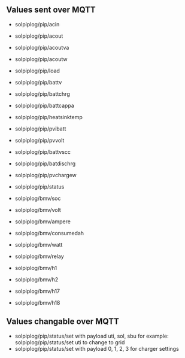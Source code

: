 ## Values sent over MQTT

- solpiplog/pip/acin
- solpiplog/pip/acout
- solpiplog/pip/acoutva
- solpiplog/pip/acoutw
- solpiplog/pip/load
- solpiplog/pip/battv
- solpiplog/pip/battchrg
- solpiplog/pip/battcappa
- solpiplog/pip/heatsinktemp
- solpiplog/pip/pvibatt
- solpiplog/pip/pvvolt
- solpiplog/pip/battvscc
- solpiplog/pip/batdischrg
- solpiplog/pip/pvchargew
- solpiplog/pip/status

- solpiplog/bmv/soc
- solpiplog/bmv/volt
- solpiplog/bmv/ampere
- solpiplog/bmv/consumedah
- solpiplog/bmv/watt
- solpiplog/bmv/relay
- solpiplog/bmv/h1
- solpiplog/bmv/h2
- solpiplog/bmv/h17
- solpiplog/bmv/h18

## Values changable over MQTT  
- solpiplog/pip/status/set with payload uti, sol, sbu
	for example: solpiplog/pip/status/set uti
	to change to grid
- solpiplog/pip/status/set with payload 0, 1, 2, 3 for charger settings                                                                           
